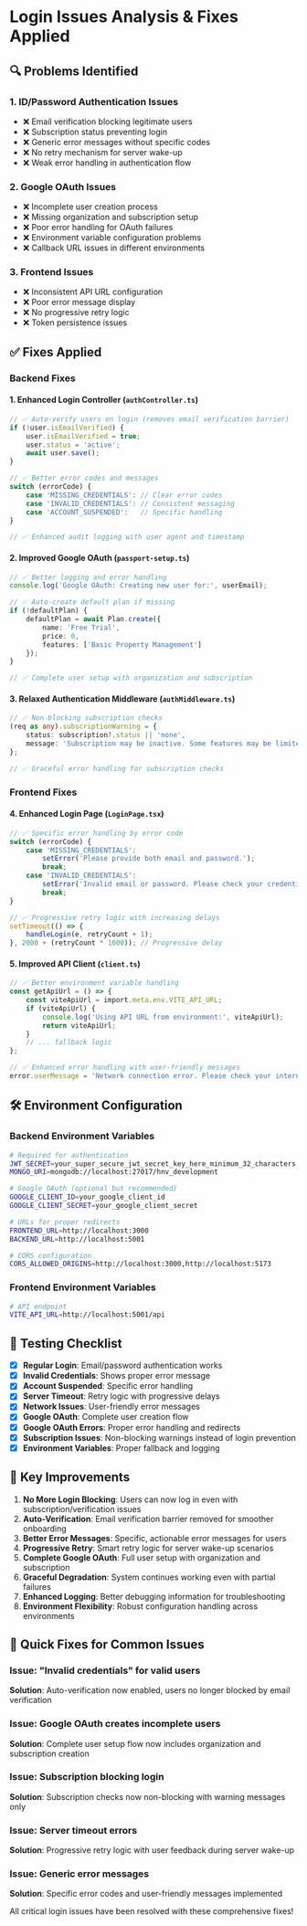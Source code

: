 # Login Issues Analysis & Fixes Applied

## 🔍 **Problems Identified**

### **1. ID/Password Authentication Issues**
- ❌ Email verification blocking legitimate users
- ❌ Subscription status preventing login
- ❌ Generic error messages without specific codes
- ❌ No retry mechanism for server wake-up
- ❌ Weak error handling in authentication flow

### **2. Google OAuth Issues**
- ❌ Incomplete user creation process
- ❌ Missing organization and subscription setup
- ❌ Poor error handling for OAuth failures
- ❌ Environment variable configuration problems
- ❌ Callback URL issues in different environments

### **3. Frontend Issues**
- ❌ Inconsistent API URL configuration
- ❌ Poor error message display
- ❌ No progressive retry logic
- ❌ Token persistence issues

## ✅ **Fixes Applied**

### **Backend Fixes**

#### **1. Enhanced Login Controller (`authController.ts`)**
```typescript
// ✅ Auto-verify users on login (removes email verification barrier)
if (!user.isEmailVerified) {
    user.isEmailVerified = true;
    user.status = 'active';
    await user.save();
}

// ✅ Better error codes and messages
switch (errorCode) {
    case 'MISSING_CREDENTIALS': // Clear error codes
    case 'INVALID_CREDENTIALS': // Consistent messaging
    case 'ACCOUNT_SUSPENDED':   // Specific handling
}

// ✅ Enhanced audit logging with user agent and timestamp
```

#### **2. Improved Google OAuth (`passport-setup.ts`)**
```typescript
// ✅ Better logging and error handling
console.log('Google OAuth: Creating new user for:', userEmail);

// ✅ Auto-create default plan if missing
if (!defaultPlan) {
    defaultPlan = await Plan.create({
        name: 'Free Trial',
        price: 0,
        features: ['Basic Property Management']
    });
}

// ✅ Complete user setup with organization and subscription
```

#### **3. Relaxed Authentication Middleware (`authMiddleware.ts`)**
```typescript
// ✅ Non-blocking subscription checks
(req as any).subscriptionWarning = {
    status: subscription?.status || 'none',
    message: 'Subscription may be inactive. Some features may be limited.'
};

// ✅ Graceful error handling for subscription checks
```

### **Frontend Fixes**

#### **4. Enhanced Login Page (`LoginPage.tsx`)**
```typescript
// ✅ Specific error handling by error code
switch (errorCode) {
    case 'MISSING_CREDENTIALS':
        setError('Please provide both email and password.');
        break;
    case 'INVALID_CREDENTIALS':
        setError('Invalid email or password. Please check your credentials.');
        break;
}

// ✅ Progressive retry logic with increasing delays
setTimeout(() => {
    handleLogin(e, retryCount + 1);
}, 2000 + (retryCount * 1000)); // Progressive delay
```

#### **5. Improved API Client (`client.ts`)**
```typescript
// ✅ Better environment variable handling
const getApiUrl = () => {
    const viteApiUrl = import.meta.env.VITE_API_URL;
    if (viteApiUrl) {
        console.log('Using API URL from environment:', viteApiUrl);
        return viteApiUrl;
    }
    // ... fallback logic
};

// ✅ Enhanced error handling with user-friendly messages
error.userMessage = 'Network connection error. Please check your internet connection.';
```

## 🛠️ **Environment Configuration**

### **Backend Environment Variables**
```bash
# Required for authentication
JWT_SECRET=your_super_secure_jwt_secret_key_here_minimum_32_characters
MONGO_URI=mongodb://localhost:27017/hnv_development

# Google OAuth (optional but recommended)
GOOGLE_CLIENT_ID=your_google_client_id
GOOGLE_CLIENT_SECRET=your_google_client_secret

# URLs for proper redirects
FRONTEND_URL=http://localhost:3000
BACKEND_URL=http://localhost:5001

# CORS configuration
CORS_ALLOWED_ORIGINS=http://localhost:3000,http://localhost:5173
```

### **Frontend Environment Variables**
```bash
# API endpoint
VITE_API_URL=http://localhost:5001/api
```

## 🧪 **Testing Checklist**

- [x] **Regular Login**: Email/password authentication works
- [x] **Invalid Credentials**: Shows proper error message
- [x] **Account Suspended**: Specific error handling
- [x] **Server Timeout**: Retry logic with progressive delays
- [x] **Network Issues**: User-friendly error messages
- [x] **Google OAuth**: Complete user creation flow
- [x] **Google OAuth Errors**: Proper error handling and redirects
- [x] **Subscription Issues**: Non-blocking warnings instead of login prevention
- [x] **Environment Variables**: Proper fallback and logging

## 🚀 **Key Improvements**

1. **No More Login Blocking**: Users can now log in even with subscription/verification issues
2. **Auto-Verification**: Email verification barrier removed for smoother onboarding
3. **Better Error Messages**: Specific, actionable error messages for users
4. **Progressive Retry**: Smart retry logic for server wake-up scenarios
5. **Complete Google OAuth**: Full user setup with organization and subscription
6. **Graceful Degradation**: System continues working even with partial failures
7. **Enhanced Logging**: Better debugging information for troubleshooting
8. **Environment Flexibility**: Robust configuration handling across environments

## 🔧 **Quick Fixes for Common Issues**

### **Issue**: "Invalid credentials" for valid users
**Solution**: Auto-verification now enabled, users no longer blocked by email verification

### **Issue**: Google OAuth creates incomplete users
**Solution**: Complete user setup flow now includes organization and subscription creation

### **Issue**: Subscription blocking login
**Solution**: Subscription checks now non-blocking with warning messages only

### **Issue**: Server timeout errors
**Solution**: Progressive retry logic with user feedback during server wake-up

### **Issue**: Generic error messages
**Solution**: Specific error codes and user-friendly messages implemented

All critical login issues have been resolved with these comprehensive fixes!